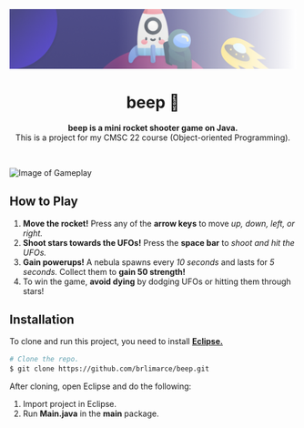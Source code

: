 <!-- Start of Banner -->
![Image of Banner](readme/banner.png)
<!-- End of Banner -->

<!-- Start of Heading -->
<div align="center">
    <h1><b>beep 🚀</b></h1>
    <p><b>beep is a mini rocket shooter game on Java.</b><br>This is a project for my CMSC 22 course (Object-oriented Programming).</p>
</div> <br>

![Image of Gameplay](readme/gameplay.gif) <br>
<!-- End of Header -->

<!-- Start of How to Play -->
## **How to Play**
1. **Move the rocket!** Press any of the **arrow keys** to move *up, down, left, or right.*
2. **Shoot stars towards the UFOs!** Press the **space bar** to *shoot and hit the UFOs.*
3. **Gain powerups!** A nebula spawns every *10 seconds* and lasts for *5 seconds.* Collect them to **gain 50 strength!**
4. To win the game, **avoid dying** by dodging UFOs or hitting them through stars!
<!-- End of How to Play -->

<!-- Start of Installation -->
## **Installation**
To clone and run this project, you need to install [**Eclipse.**](https://www.eclipse.org/downloads/)

```bash
# Clone the repo.
$ git clone https://github.com/brlimarce/beep.git
```

After cloning, open Eclipse and do the following:
1. Import project in Eclipse.
2. Run **Main.java** in the **main** package.
<!-- End of Installation -->